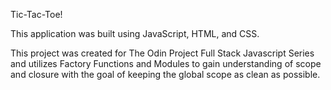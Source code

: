Tic-Tac-Toe!

This application was built using JavaScript, HTML, and CSS.

This project was created for The Odin Project Full Stack Javascript Series and utilizes Factory Functions and Modules to gain understanding of scope and closure with the goal of keeping the global scope as clean as possible.
